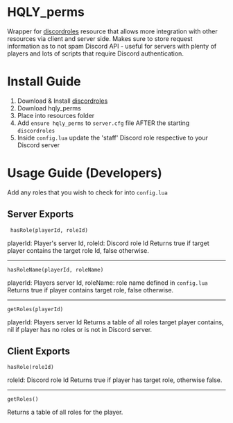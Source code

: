 # HQLY_perms
Wrapper for [discordroles](https://github.com/logan-mcgee/discordroles) resource that allows more integration with other resources via client and server side.
Makes sure to store request information as to not spam Discord API - useful for servers with plenty of players and lots of scripts that require Discord authentication.

# Install Guide

 1. Download & Install [discordroles](https://github.com/logan-mcgee/discordroles)
 2. Download hqly_perms
 3. Place into resources folder
 4. Add `ensure hqly_perms` to `server.cfg` file AFTER the starting `discordroles`
 5. Inside `config.lua` update the 'staff' Discord role respective to your Discord server

# Usage Guide (Developers)

Add any roles that you wish to check for into `config.lua`

## Server Exports

  ` hasRole(playerId, roleId)`
  
playerId: Player's server Id, roleId: Discord role Id
Returns true if target player contains the target role Id, false otherwise.
***
`hasRoleName(playerId, roleName)`

playerId: Players server Id, roleName: role name defined in `config.lua`
Returns true if player contains target role, false otherwise.
***
`getRoles(playerId)`

playerId: Players server Id
Returns a table of all roles target player contains, nil if player has no roles or is not in Discord server.
## Client Exports

`hasRole(roleId)`

roleId: Discord role Id
Returns true if player has target role, otherwise false.
***
`getRoles()`

Returns a table of all roles for the player.
